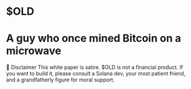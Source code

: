 # $OLD

<h1>A guy who once mined Bitcoin on a microwave</h1>

🚫 Disclaimer
This white paper is satire. $OLD is not a financial product. If you want to build it, please consult a Solana dev, your most patient friend, and a grandfatherly figure for moral support.
